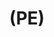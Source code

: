 ---
ee_id_thing: na
site: na
type: na
inv_num: 2022-050
add_credit:
url: 2022-050
title: "(PE)"
year: '2022'
display_year: '2022'
medium: Poly(methylene) "grab-and-go snacking bag", thermal laminating pouch
dims: 30 x 20 cm
pitch: "“grab-and-go snacking” sandwich wrappings lemted in a thermal roll \nlamination
  machine."
ps:
live_url:
youtube:
https://github.com/coryarcangel/alu:
imgs: pe-2022-050-web-ih--FEtF.jpg
subheading:
download:
commission:
related:
layout: things-i-made
---